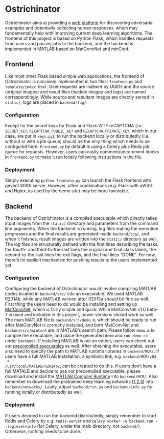 # Ostrichinator
Ostrichinator aims at providing a [web platform](http://deeplearning.twbbs.org/) for discovering adversarial examples and potentially collecting human responses, which may fundamentally help with improving current deep learning algorithms.
The frontend of this project is based on Python Flask, which handles requests from users and passes jobs to the backend, and the backend is implemented in MATLAB based on MatConvNet and minConf.

## Frontend
Like most other Flask based simple web applications, the frontend of Ostrichinator is concisely implemented in two files: <code>frontend.py</code> and <code>template/index.html</code>.
User requests are indexed by UUIDs and the source (original images) and result files (hacked images and logs) are named correspondingly.
While source and resultant images are directly served in <code>static/</code>, logs are placed in <code>backend/log/</code>.
### Configuration
Except for the secret keys for Flask and Flask-WTF reCAPTCHA (i.e. <code>SECRET_KEY</code>, <code>RECAPTCHA_PUBLIC_KEY</code> and <code>RECAPTCHA_PRIVATE_KEY</code>, which in our case, are put in <code>keys.py</code>), to run the backend locally or distributedly (i.e. without or with a job queue) should be the only thing which needs to be configured here.
<code>Frontend.py</code> by default is using a Celery plus Redis job queue for requests.
However, users can easily comment/uncomment blocks in <code>frontend.py</code> to make it run locally following instructions in the file.
### Deployment
Simply executing <code>python frontend.py</code> can launch the Flask frontend with gevent WSGI server.
However, other combinations (e.g. Flask with uWSGI and Nginx, as used by the demo site) may be more favorable.

## Backend
The backend of Ostrichinator is a compiled executable which directly takes input images from the <code>static/</code> directory and parameters from the command line arguments.
When the backend is running, log files stating the execution progresses and the final results are generated inside <code>backend/log/</code>, and when it finishes, result images are written into the <code>static/</code> directory as well.
The log files are structurally defined with the first lines describing the tasks, the fourth- and third-to-the-last lines the original and final class labels, the second-to-the-last lines the exit flags, and the final lines "DONE".
For now, there's no explicit mechanism for pushing results to the users implemented yet.
### Configuration
Configuring the backend of Ostrichinator would involve compiling MATLAB codes located in <code>backend/src/</code> into an executable.
We used MATLAB R2014b, while any MATLAB version after R2013a should be fine as well.
First thing the users need to do would be installing and setting up [MatConvNet](http://www.vlfeat.org/matconvnet/), which is fairly simple and quick.
While MatConvNet v1.0 beta-7 is used and included in this project, newer versions should work as well.
The main MATLAB file is <code>backend/src/demo.m</code>, which should be ready to run after MatConvNet is correctly installed, and both MatConvNet and <code>backend/src/minConf</code> are in MATLAB’s search path.
Please follow <code>demo.m</code> to compile the executable, and place the generated <code>demo</code> and <code>run_demo.sh</code> under <code>backend/</code>.
If installing MATLAB is not an option, users can check out our [precompiled executables](https://drive.google.com/folderview?id=0B8LpM_21I0tYfmtjdHFoenByeVhnTkZaRWRDUkZneHQzWDVZUi1VdTFxcVRxaDQ2UnFzWnM&usp=sharing) as well.
After obtaining the executable, users also need to specify the path to MATLAB runtime libraries in <code>backend/MCR/</code>.
If users have a full MATLAB installation, a symbolic link, e.g. <code>backend/MCR/v84 -> /usr/local/MATLAB/R2014b/</code>, can be created to do this.
If users don’t have a full MATALB and decide to use our precompiled executable, please download and install the [MATLAB Compiler Runtime](http://www.mathworks.com/products/compiler/mcr/) into <code>backend/MCR/</code>.
Also remember to download the pretrained deep learning networks [[1](http://www.vlfeat.org/matconvnet/models/imagenet-caffe-ref.mat),[2](http://www.vlfeat.org/matconvnet/models/imagenet-vgg-s.mat),[3](http://www.vlfeat.org/matconvnet/models/imagenet-vgg-verydeep-19.mat)] into <code>backend/networks/</code>.
Lastly, adjust <code>backend/run.py</code> and <code>backend/info.py</code> for running locally or distributedly as well.
### Deployment
If users decided to run the backend distributedly, simply remember to start Redis and Celery by e.g. <code>redis-server</code> and <code>celery worker -A backend.run --loglevel=info</code> (for Celery, under the main directory, not <code>backend/</code>).
Otherwise, nothing needs to be done.


